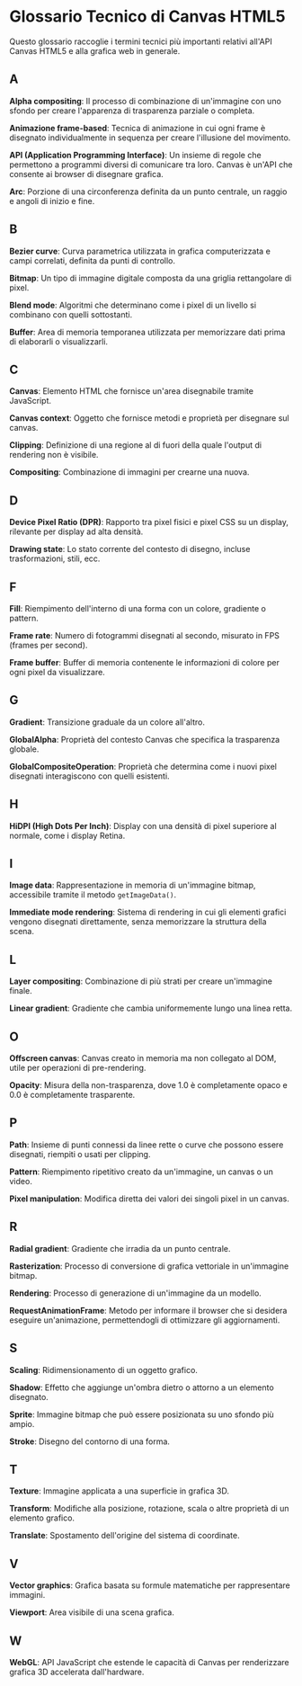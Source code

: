 # Glossario Tecnico di Canvas HTML5

Questo glossario raccoglie i termini tecnici più importanti relativi all'API Canvas HTML5 e alla grafica web in generale.

## A

**Alpha compositing**: Il processo di combinazione di un'immagine con uno sfondo per creare l'apparenza di trasparenza parziale o completa.

**Animazione frame-based**: Tecnica di animazione in cui ogni frame è disegnato individualmente in sequenza per creare l'illusione del movimento.

**API (Application Programming Interface)**: Un insieme di regole che permettono a programmi diversi di comunicare tra loro. Canvas è un'API che consente ai browser di disegnare grafica.

**Arc**: Porzione di una circonferenza definita da un punto centrale, un raggio e angoli di inizio e fine.

## B

**Bezier curve**: Curva parametrica utilizzata in grafica computerizzata e campi correlati, definita da punti di controllo.

**Bitmap**: Un tipo di immagine digitale composta da una griglia rettangolare di pixel.

**Blend mode**: Algoritmi che determinano come i pixel di un livello si combinano con quelli sottostanti.

**Buffer**: Area di memoria temporanea utilizzata per memorizzare dati prima di elaborarli o visualizzarli.

## C

**Canvas**: Elemento HTML che fornisce un'area disegnabile tramite JavaScript.

**Canvas context**: Oggetto che fornisce metodi e proprietà per disegnare sul canvas.

**Clipping**: Definizione di una regione al di fuori della quale l'output di rendering non è visibile.

**Compositing**: Combinazione di immagini per crearne una nuova.

## D

**Device Pixel Ratio (DPR)**: Rapporto tra pixel fisici e pixel CSS su un display, rilevante per display ad alta densità.

**Drawing state**: Lo stato corrente del contesto di disegno, incluse trasformazioni, stili, ecc.

## F

**Fill**: Riempimento dell'interno di una forma con un colore, gradiente o pattern.

**Frame rate**: Numero di fotogrammi disegnati al secondo, misurato in FPS (frames per second).

**Frame buffer**: Buffer di memoria contenente le informazioni di colore per ogni pixel da visualizzare.

## G

**Gradient**: Transizione graduale da un colore all'altro.

**GlobalAlpha**: Proprietà del contesto Canvas che specifica la trasparenza globale.

**GlobalCompositeOperation**: Proprietà che determina come i nuovi pixel disegnati interagiscono con quelli esistenti.

## H

**HiDPI (High Dots Per Inch)**: Display con una densità di pixel superiore al normale, come i display Retina.

## I

**Image data**: Rappresentazione in memoria di un'immagine bitmap, accessibile tramite il metodo `getImageData()`.

**Immediate mode rendering**: Sistema di rendering in cui gli elementi grafici vengono disegnati direttamente, senza memorizzare la struttura della scena.

## L

**Layer compositing**: Combinazione di più strati per creare un'immagine finale.

**Linear gradient**: Gradiente che cambia uniformemente lungo una linea retta.

## O

**Offscreen canvas**: Canvas creato in memoria ma non collegato al DOM, utile per operazioni di pre-rendering.

**Opacity**: Misura della non-trasparenza, dove 1.0 è completamente opaco e 0.0 è completamente trasparente.

## P

**Path**: Insieme di punti connessi da linee rette o curve che possono essere disegnati, riempiti o usati per clipping.

**Pattern**: Riempimento ripetitivo creato da un'immagine, un canvas o un video.

**Pixel manipulation**: Modifica diretta dei valori dei singoli pixel in un canvas.

## R

**Radial gradient**: Gradiente che irradia da un punto centrale.

**Rasterization**: Processo di conversione di grafica vettoriale in un'immagine bitmap.

**Rendering**: Processo di generazione di un'immagine da un modello.

**RequestAnimationFrame**: Metodo per informare il browser che si desidera eseguire un'animazione, permettendogli di ottimizzare gli aggiornamenti.

## S

**Scaling**: Ridimensionamento di un oggetto grafico.

**Shadow**: Effetto che aggiunge un'ombra dietro o attorno a un elemento disegnato.

**Sprite**: Immagine bitmap che può essere posizionata su uno sfondo più ampio.

**Stroke**: Disegno del contorno di una forma.

## T

**Texture**: Immagine applicata a una superficie in grafica 3D.

**Transform**: Modifiche alla posizione, rotazione, scala o altre proprietà di un elemento grafico.

**Translate**: Spostamento dell'origine del sistema di coordinate.

## V

**Vector graphics**: Grafica basata su formule matematiche per rappresentare immagini.

**Viewport**: Area visibile di una scena grafica.

## W

**WebGL**: API JavaScript che estende le capacità di Canvas per renderizzare grafica 3D accelerata dall'hardware.
